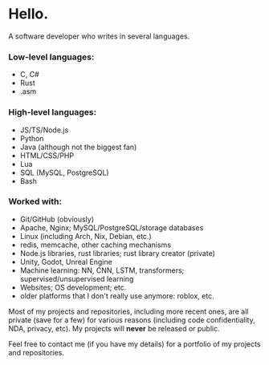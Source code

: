 # Hello.
A software developer who writes in several languages.

### Low-level languages:
- C, C#
- Rust
- .asm
### High-level languages:
- JS/TS/Node.js
- Python
- Java (although not the biggest fan)
- HTML/CSS/PHP
- Lua
- SQL (MySQL, PostgreSQL)
- Bash
### Worked with:
- Git/GitHub (obviously)
- Apache, Nginx; MySQL/PostgreSQL/storage databases
- Linux (including Arch, Nix, Debian, etc.)
- redis, memcache, other caching mechanisms
- Node.js libraries, rust libraries; rust library creator (private)
- Unity, Godot, Unreal Engine
- Machine learning: NN, CNN, LSTM, transformers; supervised/unsupervised learning
- Websites; OS development; etc.
- older platforms that I don't really use anymore: roblox, etc.

Most of my projects and repositories, including more recent ones, are all private (save for a few) for various reasons (including code confidentiality, NDA, privacy, etc).
My projects will **never** be released or public.

Feel free to contact me (if you have my details) for a portfolio of my projects and repositories.
